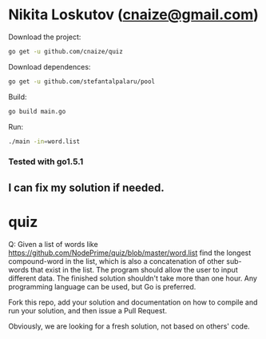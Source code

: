 # Nikita Loskutov (cnaize@gmail.com)

Download the project:
```bash
go get -u github.com/cnaize/quiz
```
Download dependences:
```bash
go get -u github.com/stefantalpalaru/pool
```
Build:
```bash
go build main.go
```
Run:
```bash
./main -in=word.list
```

### Tested with go1.5.1

## I can fix my solution if needed.

# quiz


Q: Given a list of words like https://github.com/NodePrime/quiz/blob/master/word.list find the longest compound-word in the list, which is also a concatenation of other sub-words that exist in the list. The program should allow the user to input different data. The finished solution shouldn't take more than one hour. Any programming language can be used, but Go is preferred.


Fork this repo, add your solution and documentation on how to compile and run your solution, and then issue a Pull Request. 

Obviously, we are looking for a fresh solution, not based on others' code.


